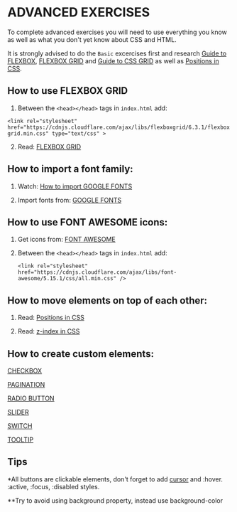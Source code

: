  # ADVANCED EXERCISES
 
To complete advanced exercises you will need to use everything you know as well as what you don't yet know about CSS and HTML.

It is strongly advised to do the `Basic` excercises first and research [Guide to FLEXBOX](https://css-tricks.com/snippets/css/a-guide-to-flexbox/), [FLEXBOX GRID](http://flexboxgrid.com/) and [Guide to CSS GRID](https://css-tricks.com/snippets/css/complete-guide-grid/) as well as [Positions in CSS](https://css-tricks.com/almanac/properties/p/position/).

## How to use FLEXBOX GRID

1. Between the `<head></head>` tags in `index.html` add: 

`<link rel="stylesheet" href="https://cdnjs.cloudflare.com/ajax/libs/flexboxgrid/6.3.1/flexboxgrid.min.css" type="text/css" >`

2. Read: [FLEXBOX GRID](http://flexboxgrid.com/)

## How to import a font family:
1. Watch: [How to import GOOGLE FONTS](https://www.youtube.com/watch?v=Z3JR6mEWEEo&ab_channel=IanSchoonover)

2. Import fonts from: [GOOGLE FONTS](https://fonts.google.com/)

## How to use FONT AWESOME icons:
1. Get icons from: [FONT AWESOME](https://fontawesome.com/icons?d=gallery)
2. Between the `<head></head>` tags in `index.html` add: 

    `<link rel="stylesheet" href="https://cdnjs.cloudflare.com/ajax/libs/font-awesome/5.15.1/css/all.min.css" />`

## How to move elements on top of each other:
1. Read: [Positions in CSS](https://css-tricks.com/almanac/properties/p/position/)

2. Read: [z-index in CSS](https://css-tricks.com/almanac/properties/z/z-index/)

## How to create custom elements:

[CHECKBOX](https://www.w3schools.com/howto/howto_css_custom_checkbox.asp)

[PAGINATION](https://www.w3schools.com/css/css3_pagination.asp)

[RADIO BUTTON](https://www.w3schools.com/howto/howto_css_custom_checkbox.asp)

[SLIDER](https://www.w3schools.com/howto/howto_js_rangeslider.asp)

[SWITCH](https://www.w3schools.com/howto/howto_css_switch.asp)

[TOOLTIP](https://blog.logrocket.com/creating-beautiful-tooltips-with-only-css/)
    
## Tips

*All buttons are clickable elements, don't forget to add [cursor](https://www.w3schools.com/cssref/pr_class_cursor.asp) and :hover. :active, :focus, :disabled styles.

**Try to avoid using background property, instead use background-color
